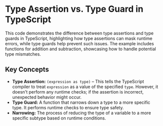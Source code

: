 # Type Assertion vs. Type Guard in TypeScript

This code demonstrates the difference between type assertions and type guards in TypeScript, highlighting how type assertions can mask runtime errors, while type guards help prevent such issues.  The example includes functions for addition and subtraction, showcasing how to handle potential type mismatches.

## Key Concepts

* **Type Assertion:** `(expression as type)` – This tells the TypeScript compiler to treat `expression` as a value of the specified `type`.  However, it doesn't perform any runtime checks; if the assertion is incorrect, unexpected behavior might occur.
* **Type Guard:** A function that narrows down a type to a more specific type.  It performs runtime checks to ensure type safety.
* **Narrowing:** The process of reducing the type of a variable to a more specific subtype based on runtime conditions.